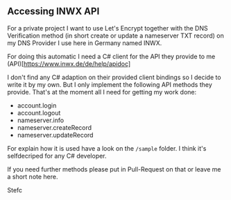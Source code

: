 ## Accessing INWX API 


For a private project I want to use Let's Encrypt together with the DNS Verification method 
(in short create or update a nameserver TXT record) on my DNS Provider I use here in Germany named INWX. 

For doing this automatic I need a C# client for the API they provide to me 
(API)[https://www.inwx.de/de/help/apidoc]

I don't find any C# adaption on their provided client bindings so I decide to write it by my own. 
But I only implement the following API methods they provide. That's at the moment all I need for getting my work done: 

- account.login
- account.logout
- nameserver.info
- nameserver.createRecord
- nameserver.updateRecord


For explain how it is used have a look on the `/sample` folder. I think it's selfdecriped for any C# developer. 

If you need further methods please put in Pull-Request on that or leave me a short note here.

Stefc